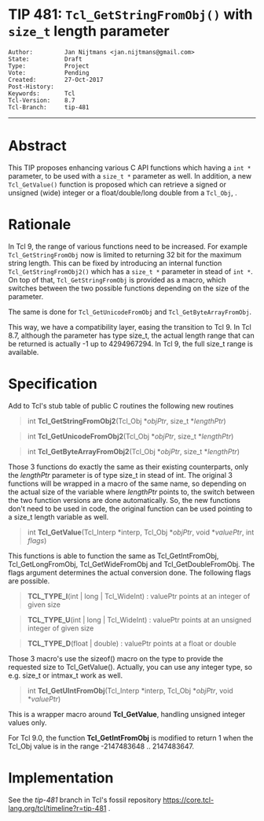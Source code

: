 # TIP 481: `Tcl_GetStringFromObj()` with `size_t` length parameter
	Author:         Jan Nijtmans <jan.nijtmans@gmail.com>
	State:          Draft
	Type:           Project
	Vote:           Pending
	Created:        27-Oct-2017
	Post-History:
	Keywords:       Tcl
	Tcl-Version:    8.7
	Tcl-Branch:     tip-481
-----
# Abstract

This TIP proposes enhancing various C API functions which having a `int *` parameter,
to be used with a `size_t *` parameter as well. In addition, a new `Tcl_GetValue()`
function is proposed which can retrieve a signed or unsigned (wide) integer or a
float/double/long double from a `Tcl_Obj`, .

# Rationale

In Tcl 9, the range of various functions need to be increased. For example
`Tcl_GetStringFromObj` now is limited to returning 32 bit for the maximum
string length. This can be fixed by introducing an internal function
`Tcl_GetStringFromObj2()` which has a `size_t *` parameter in stead of `int *`.
On top of that, `Tcl_GetStringFromObj` is provided as a macro, which switches
between the two possible functions depending on the size of the parameter.

The same is done for `Tcl_GetUnicodeFromObj` and `Tcl_GetByteArrayFromObj`.

This way, we have a compatibility layer, easing the transition to Tcl 9.
In Tcl 8.7, although the parameter has type size\_t, the actual length range
that can be returned is actually -1 up to 4294967294. In Tcl 9, the full
size\_t range is available.

# Specification

Add to Tcl's stub table of public C routines the following new routines

 > int **Tcl\_GetStringFromObj2**\(Tcl\_Obj \*_objPtr_, size\_t \*_lengthPtr_\)

 > int **Tcl\_GetUnicodeFromObj2**\(Tcl\_Obj \*_objPtr_, size\_t \*_lengthPtr_\)

 > int **Tcl\_GetByteArrayFromObj2**\(Tcl\_Obj \*_objPtr_, size\_t \*_lengthPtr_\)

Those 3 functions do exactly the same as their existing counterparts, only the _lengthPtr_
parameter is of type size\_t in stead of int. The original 3 functions will be wrapped in
a macro of the same name, so depending on the actual size of the variable where _lengthPtr_
points to, the switch between the two function versions are done automatically. So, the
new functions don't need to be used in code, the original function can be used pointing to
a size_t length variable as well.

 > int **Tcl\_GetValue**\(Tcl\_Interp \*interp, Tcl\_Obj \*_objPtr_, void \*_valuePtr_, int _flags_\)

This functions is able to function the same as Tcl\_GetIntFromObj, Tcl\_GetLongFromObj,
Tcl\_GetWideFromObj and Tcl\_GetDoubleFromObj. The flags argument determines the actual
conversion done. The following flags are possible.

 > **TCL\_TYPE\_I**(int \| long \| Tcl_WideInt) :  valuePtr points at an integer of given size
 
 > **TCL\_TYPE\_U**(int \| long \| Tcl_WideInt) :  valuePtr points at an unsigned integer of given size
 
 > **TCL\_TYPE\_D**(float \| double) : valuePtr points at a float or double

Those 3 macro's use the sizeof() macro on the type to provide the requested size to Tcl\_GetValue(). Actually,
you can use any integer type, so e.g. size\_t or intmax\_t work as well.
  
 > int **Tcl\_GetUIntFromObj**\(Tcl\_Interp \*interp, Tcl\_Obj \*_objPtr_, void \*_valuePtr_\)

This is a wrapper macro around **Tcl\_GetValue**, handling unsigned integer values only.

For Tcl 9.0, the function **Tcl\_GetIntFromObj** is modified to return 1 when the Tcl\_Obj
value is in the range -2147483648 .. 2147483647.

# Implementation

See the _tip-481_ branch in Tcl's fossil repository
<https://core.tcl-lang.org/tcl/timeline?r=tip-481> .
